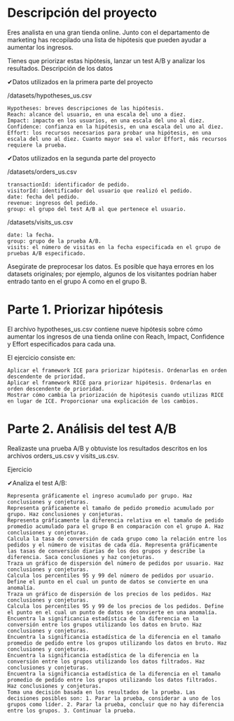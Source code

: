 # Descripción del proyecto

Eres analista en una gran tienda online. Junto con el departamento de marketing has recopilado una lista de hipótesis que pueden ayudar a aumentar los ingresos.

Tienes que priorizar estas hipótesis, lanzar un test A/B y analizar los resultados.
Descripción de los datos

✔Datos utilizados en la primera parte del proyecto

/datasets/hypotheses_us.csv

    Hypotheses: breves descripciones de las hipótesis.
    Reach: alcance del usuario, en una escala del uno a diez.
    Impact: impacto en los usuarios, en una escala del uno al diez.
    Confidence: confianza en la hipótesis, en una escala del uno al diez.
    Effort: los recursos necesarios para probar una hipótesis, en una escala del uno al diez. Cuanto mayor sea el valor Effort, más recursos requiere la prueba.

✔Datos utilizados en la segunda parte del proyecto

/datasets/orders_us.csv

    transactionId: identificador de pedido.
    visitorId: identificador del usuario que realizó el pedido.
    date: fecha del pedido.
    revenue: ingresos del pedido.
    group: el grupo del test A/B al que pertenece el usuario.

/datasets/visits_us.csv

    date: la fecha.
    group: grupo de la prueba A/B.
    visits: el número de visitas en la fecha especificada en el grupo de pruebas A/B especificado.

Asegúrate de preprocesar los datos. Es posible que haya errores en los datasets originales; por ejemplo, algunos de los visitantes podrían haber entrado tanto en el grupo A como en el grupo B.

# Parte 1. Priorizar hipótesis

El archivo hypotheses_us.csv contiene nueve hipótesis sobre cómo aumentar los ingresos de una tienda online con Reach, Impact, Confidence y Effort especificados para cada una.

El ejercicio consiste en:

    Aplicar el framework ICE para priorizar hipótesis. Ordenarlas en orden descendente de prioridad.
    Aplicar el framework RICE para priorizar hipótesis. Ordenarlas en orden descendente de prioridad.
    Mostrar cómo cambia la priorización de hipótesis cuando utilizas RICE en lugar de ICE. Proporcionar una explicación de los cambios.

# Parte 2. Análisis del test A/B

Realizaste una prueba A/B y obtuviste los resultados descritos en los archivos orders_us.csv y visits_us.csv.

Ejercicio

✔Analiza el test A/B:

    Representa gráficamente el ingreso acumulado por grupo. Haz conclusiones y conjeturas.
    Representa gráficamente el tamaño de pedido promedio acumulado por grupo. Haz conclusiones y conjeturas.
    Representa gráficamente la diferencia relativa en el tamaño de pedido promedio acumulado para el grupo B en comparación con el grupo A. Haz conclusiones y conjeturas.
    Calcula la tasa de conversión de cada grupo como la relación entre los pedidos y el número de visitas de cada día. Representa gráficamente las tasas de conversión diarias de los dos grupos y describe la diferencia. Saca conclusiones y haz conjeturas.
    Traza un gráfico de dispersión del número de pedidos por usuario. Haz conclusiones y conjeturas.
    Calcula los percentiles 95 y 99 del número de pedidos por usuario. Define el punto en el cual un punto de datos se convierte en una anomalía.
    Traza un gráfico de dispersión de los precios de los pedidos. Haz conclusiones y conjeturas.
    Calcula los percentiles 95 y 99 de los precios de los pedidos. Define el punto en el cual un punto de datos se convierte en una anomalía.
    Encuentra la significancia estadística de la diferencia en la conversión entre los grupos utilizando los datos en bruto. Haz conclusiones y conjeturas.
    Encuentra la significancia estadística de la diferencia en el tamaño promedio de pedido entre los grupos utilizando los datos en bruto. Haz conclusiones y conjeturas.
    Encuentra la significancia estadística de la diferencia en la conversión entre los grupos utilizando los datos filtrados. Haz conclusiones y conjeturas.
    Encuentra la significancia estadística de la diferencia en el tamaño promedio de pedido entre los grupos utilizando los datos filtrados. Haz conclusiones y conjeturas.
    Toma una decisión basada en los resultados de la prueba. Las decisiones posibles son: 1. Parar la prueba, considerar a uno de los grupos como líder. 2. Parar la prueba, concluir que no hay diferencia entre los grupos. 3. Continuar la prueba.



